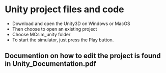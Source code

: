 # Unity project files and code
- Download and open the Unity3D on Windows or MacOS
- Then choose to open an existing project
- Choose MCsim_unity folder
- To start the simulator, just press the Play button.

## Documention on how to edit the project is found in Unity_Documentation.pdf
